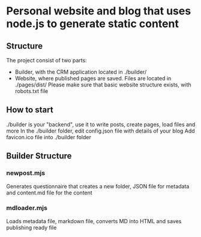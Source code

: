 # Personal website and blog that uses node.js to generate static content

## Structure

The project consist of two parts:

- Builder, with the CRM application located in ./builder/
- Website, where published pages are saved. Files are located in ./pages/dist/ Please make sure that basic website structure exists, with robots.txt file

## How to start

./builder is your "backend", use it to write posts, create pages, load files and more
In the ./builder folder, edit config.json file with details of your blog
Add favicon.ico file into ./builder folder

## Builder Structure

### newpost.mjs

Generates questionnaire that creates a new folder, JSON file for metadata and content.md file for the content

### mdloader.mjs

Loads metadata file, markdown file, converts MD into HTML and saves publishing ready file
